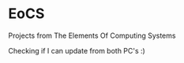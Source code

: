 EoCS
====

Projects from The Elements Of Computing Systems

Checking if I can update from both PC's :)